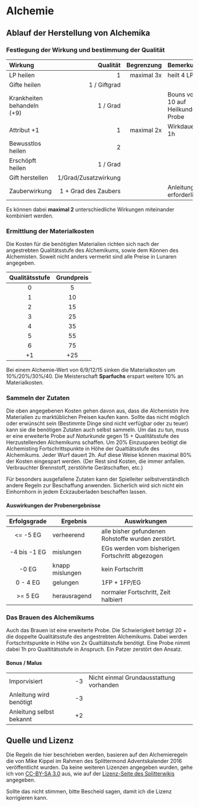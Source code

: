 # Alchemie #

## Ablauf der Herstellung von Alchemika ##
### Festlegung der Wirkung und bestimmung der Qualität ###
| Wirkung                    |             Qualität | Begrenzung | Bemerkung                        |
| :------------------------- | -------------------: | ---------: | :------------------------------- |
| LP heilen                  |                    1 | maximal 3x | heilt 4 LP                       |
| Gifte heilen               |         1 / Giftgrad |            |                                  |
| Krankheiten behandeln (+9) |             1 / Grad |            | Bouns von 10 auf Heilkunde-Probe |
| Attribut +1                |                    1 | maximal 2x | Wirkdauer: 1h                    |
| Bewusstlos heilen          |                    2 |            |                                  |
| Erschöpft heilen           |             1 / Grad |            |                                  |
| Gift herstellen            | 1/Grad/Zusatzwirkung |            |                                  |
| Zauberwirkung              | 1 + Grad des Zaubers |            | Anleitung erforderlich           |

Es können dabei **maximal 2** unterschiedliche Wirkungen miteinander kombiniert
werden. 

### Ermittlung der Materialkosten ###
Die Kosten für die benötigten Materialien richten sich nach der angestrebten
Qualitätsstufe des Alchemikums, sowie dem Können des Alchemisten. Soweit nicht
anders vermerkt sind alle Preise in Lunaren angegeben. 

| Qualitätsstufe | Grundpreis |
| :------------: | :--------: |
|       0        |     5      |
|       1        |     10     |
|       2        |     15     |
|       3        |     25     |
|       4        |     35     |
|       5        |     55     |
|       6        |     75     |
|       +1       |    +25     |

Bei einem Alchemie-Wert von 6/9/12/15 sinken die Materialkosten um
10%/20%/30%/40. Die Meisterschaft **Sparfuchs** erspart weitere 10% an
Materialkosten.

### Sammeln der Zutaten
Die oben angegebenen Kosten gehen davon aus, dass die Alchemistin ihre
Materialien zu marktüblichen Preisen kaufen kann. Sollte das nicht möglich oder
erwünscht sein (Bestimmte Dinge sind nicht verfügbar oder zu teuer) kann sie die
benötigen Zutaten auch selbst sammeln. Um das zu tun, muss er eine erweiterte
Probe auf *Naturkunde* gegen 15 + Qualitätsstufe des Herzustellenden Alchemikums
schaffen. Um 20% Einzusparen beötigt die Alchemisting Fortschrittspunkte in Höhe
der Qualtiätsstufe des Alchemikums. Jeder Wurf dauert 2h. Auf diese Weise können
maximal 80% der Kosten eingespart werden. (Der Rest sind Kosten, die immer
anfallen. Verbrauchter Brennstoff, zerstöhrte Gerätschaften, etc.)

Für besonders ausgefallene Zutaten kann der Spielleiter selbstverständlich
andere Regeln zur Beschaffung anwenden. Sicherlich wird sich nicht ein
Einhornhorn in jedem Eckzauberladen beschaffen lassen.

#### Auswirkungen der Probenergebnisse
| Erfolgsgrade | Ergebnis        | Auswirkungen                                      |
| :----------: | --------------- | ------------------------------------------------- |
|   <= -5 EG   | verheerend      | alle bisher gefundenen Rohstoffe wurden zerstört. |
| -4 bis -1 EG | mislungen       | EGs werden vom bisherigen Fortschritt abgezogen   |
|    -0 EG     | knapp mislungen | kein Fortschritt                                  |
|   0 - 4 EG   | gelungen        | 1FP + 1FP/EG                                      |
|   >= 5 EG    | herausragend    | normaler Fortschritt, Zeit halbiert               |

### Das Brauen des Alchemikums
Auch das Brauen ist eine erweiterte Probe. Die Schwierigkeit beträgt 20 + die
doppelte Qualitätsstufe des angestrebten Alchemikums. Dabei werden
Fortschritspunkte in Höhe von 2x Qualtiätsstufe benötigt. Eine Probe nimmt dabei
1h pro Qualtitätsstufe in Anspruch. Ein Patzer zerstört den Ansatz. 

#### Bonus / Malus
|                          |     |                                         |
| :----------------------- | --- | --------------------------------------- |
| Imporvisiert             | -3  | Nicht einmal Grundausstattung vorhanden |
| Anleitung wird benötigt  | -3  |                                         |
| Anleitung selbst bekannt | +2  |                                         |


## Quelle und Lizenz ##
Die Regeln die hier beschrieben werden, basieren auf den Alchemieregeln die von
Mike Kippel im Rahmen des Splittermond Adventskalender 2016 veröffentlicht
wurden. Da keine weiteren Lizenzen angegeben wurden, gehe ich von [CC-BY-SA
3.0](https://creativecommons.org/licenses/by-sa/3.0/de/) aus, wie auf der
[Lizenz-Seite des
Splitterwikis](https://splitterwiki.de/wiki/Splitterwiki:Lizenz) angegeben. 

Sollte das nicht stimmen, bitte Bescheid sagen, damit ich die Lizenz korrigieren
kann. 